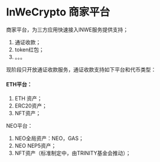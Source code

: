 # InWeCrypto 商家平台

商家平台，为三方应用快速接入INWE服务提供支持；

1. 通证收款；
2. token红包；
3. 。。。

现阶段只开放通证收款服务，通证收款支持如下平台和代币类型：

#### ETH平台：

1. ETH 资产；
2. ERC20资产；
3. NFT资产；

NEO平台：

1. NEO全局资产：NEO，GAS；
2. NEO NEP5资产；
3. NFT资产（标准制定中，由TRINITY基金会推动）；





